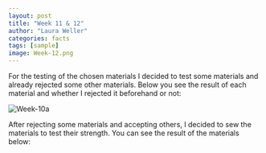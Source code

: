 ```yaml
---
layout: post
title: "Week 11 & 12"
author: "Laura Weller"
categories: facts
tags: [sample]
image: Week-12.png
---
```


For the testing of the chosen materials I decided to test some materials and already rejected some other materials. Below you see the result of each material and whether I rejected it beforehand or not:

<img src="./assets/img/Week-10a.png" alt="Week-10a">

After rejecting some materials and accepting others, I decided to sew the materials to test their strength. You can see the result of the materials below:

